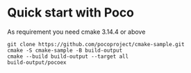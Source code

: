 # Quick start with Poco

As requirement you need cmake 3.14.4 or above

```
git clone https://github.com/pocoproject/cmake-sample.git
cmake -S cmake-sample -B build-output
cmake --build build-output --target all
build-output/pocoex
```

